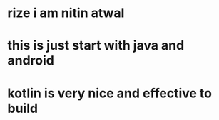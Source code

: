 # rize i am nitin atwal


# this is just start with java and android
# kotlin is very nice and effective to build 


